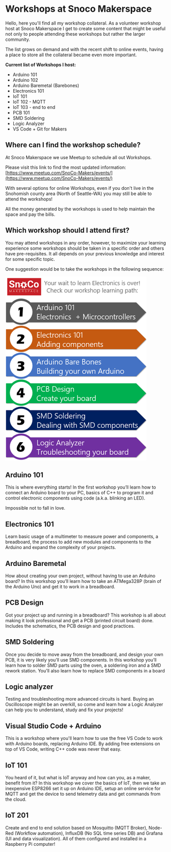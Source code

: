 # Workshops at Snoco Makerspace

Hello, here you'll find all my workshop collateral. As a volunteer workshop host at Snoco Makerspace I get to create some content that might be useful not only to people attending these workshops but rather the larger community. 

The list grows on demand and with the recent shift to online events, having a place to store all the collateral became even more important.

**Current list of Workshops I host:**

- Arduino 101
- Arduino 102
- Arduino Baremetal (Barebones)
- Electronics 101
- IoT 101
- IoT 102 - MQTT
- IoT 103 - end to end
- PCB 101
- SMD Soldering
- Logic Analyzer
- VS Code + Git for Makers


## Where can I find the workshop schedule?

At Snoco Makerspace we use Meetup to schedule all out Workshops. 

Please visit this link to find the most updated information: [https://www.meetup.com/SnoCo-Makers/events/](https://www.meetup.com/SnoCo-Makers/events/)

With several options for online Workshops, even if you don't live in the Snohomish county area (North of Seattle-WA) you may still be able to attend the workshops!

All the money generated by the workshops is used to help maintain the space and pay the bills. 

## Which workshop should I attend first?

You may attend workshops in any order, however, to maximize your learning experience some workshops should be taken in a specific order and others have pre-requisites. It all depends on your previous knowledge and interest for some specific topic. 

One suggestion would be to take the workshops in the following sequence:

 ![Learning Path](Images/path.png)

## Arduino 101

This is where everything starts! In the first workshop you’ll learn how to connect an Arduino board to your PC, basics of C++ to program it and control electronic components using code (a.k.a. blinking an LED). 

Impossible not to fall in love. 

## Electronics 101

Learn basic usage of a multimeter to measure power and components, a breadboard, the process to add new modules and components to the Arduino and expand the complexity of your projects. 

## Arduino Baremetal

How about creating your own project, without having to use an Arduino board? In this workshop you’ll learn how to take an ATMega328P (brain of the Arduino Uno) and get it to work in a breadboard. 

## PCB Design

Got your project up and running in a breadboard? This workshop is all about making it look professional and get a PCB (printed circuit board) done. Includes the schematics, the PCB design and good practices.

## SMD Soldering

Once you decide to move away from the breadboard, and design your own PCB, it is very likely you’ll use SMD components. In this workshop you’ll learn how to solder SMD parts using the oven, a soldering iron and a SMD rework station. You'll also learn how to replace SMD components in a board

## Logic analyzer

Testing and troubleshooting more advanced circuits is hard. Buying an Oscilloscope might be an overkill, so come and learn how a Logic Analyzer can help you to understand, study and fix your projects!

## Visual Studio Code + Arduino

This is a workshop where you'll learn how to use the free VS Code to work with Arduino boards, replacing Arduino IDE. By adding free extensions on top of VS Code, writing C++ code was never that easy.

## IoT 101 

You heard of it, but what is IoT anyway and how can you, as a maker, benefit from it? In this workshop we cover the basics of IoT, then we take an inexpensive ESP8266 set it up on Arduino IDE, setup an online service for MQTT and get the device to send telemetry data and get commands from the cloud.

## IoT 201 

Create and end to end solution based on Mosquitto (MQTT Broker), Node-Red (Workflow automation), InfluxDB (No SQL time series DB) and Grafana (UI and data visualization). All of them configured and installed in a Raspberry Pi computer!